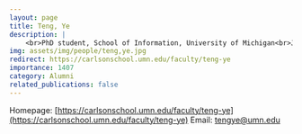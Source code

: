 ```yaml
---
layout: page
title: Teng, Ye
description: |
    <br>PhD student, School of Information, University of Michigan<br>Jul 2015 -- Dec 2020<br><span style='color:blue'>Assistant Professor, University of Minnesota, Twin Cities</span>
img: assets/img/people/teng,ye.jpg
redirect: https://carlsonschool.umn.edu/faculty/teng-ye
importance: 1407
category: Alumni
related_publications: false
---
```

Homepage: [https://carlsonschool.umn.edu/faculty/teng-ye](https://carlsonschool.umn.edu/faculty/teng-ye)
Email: [tengye@umn.edu](mailto:tengye@umn.edu)
